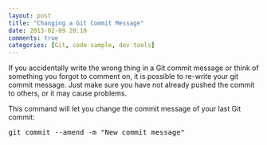 ```yaml
---
layout: post
title: "Changing a Git Commit Message"
date: 2013-02-09 20:10
comments: true
categories: [Git, code sample, dev tools] 
---
```


If you accidentally write the wrong thing in a Git commit message or think of something you forgot to comment on, it is possible to re-write your git commit message. Just make sure you have not already pushed the commit to others, or it may cause problems.

This command will let you change the commit message of your last Git commit:
<pre>
git commit --amend -m "New commit message"
</pre>
